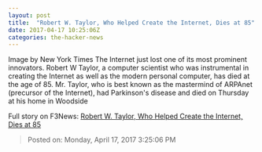 ```yaml
---
layout: post
title:  "Robert W. Taylor, Who Helped Create the Internet, Dies at 85"
date: 2017-04-17 10:25:06Z
categories: the-hacker-news
---
```


Image by New York Times The Internet just lost one of its most prominent innovators. Robert W Taylor, a computer scientist who was instrumental in creating the Internet as well as the modern personal computer, has died at the age of 85. Mr. Taylor, who is best known as the mastermind of ARPAnet (precursor of the Internet), had Parkinson's disease and died on Thursday at his home in Woodside


Full story on F3News: [Robert W. Taylor, Who Helped Create the Internet, Dies at 85](http://www.f3nws.com/n/MvPYqE)

> Posted on: Monday, April 17, 2017 3:25:06 PM
